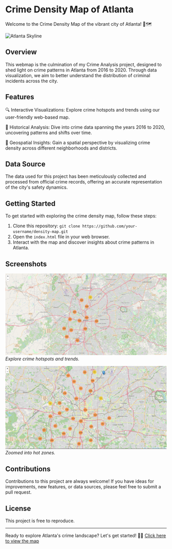 # Crime Density Map of Atlanta

Welcome to the Crime Density Map of the vibrant city of Atlanta! 🌆🗺️

![Atlanta Skyline](https://i0.wp.com/rambleatlanta.com/wp-content/uploads/2022/06/atlanta-skyline-daytime.jpg?w=1920&ssl=1)

## Overview

This webmap is the culmination of my Crime Analysis project, designed to shed light on crime patterns in Atlanta from 2016 to 2020. Through data visualization, we aim to better understand the distribution of criminal incidents across the city.

## Features

🔍 Interactive Visualizations: Explore crime hotspots and trends using our user-friendly web-based map.

📅 Historical Analysis: Dive into crime data spanning the years 2016 to 2020, uncovering patterns and shifts over time.

📍 Geospatial Insights: Gain a spatial perspective by visualizing crime density across different neighborhoods and districts.

## Data Source

The data used for this project has been meticulously collected and processed from official crime records, offering an accurate representation of the city's safety dynamics.

## Getting Started

To get started with exploring the crime density map, follow these steps:

1. Clone this repository: `git clone https://github.com/your-username/density-map.git`
2. Open the `index.html` file in your web browser.
3. Interact with the map and discover insights about crime patterns in Atlanta.

## Screenshots

![Screenshot 1](shot2.png)
_Explore crime hotspots and trends._

![Screenshot 2](shot1.png)
_Zoomed into hot zones._

## Contributions

Contributions to this project are always welcome! If you have ideas for improvements, new features, or data sources, please feel free to submit a pull request.

## License

This project is free to reproduce.

---

Ready to explore Atlanta's crime landscape? Let's get started! 🚀🔦   [Click here to view the map](https://josephgyegyiri.github.io/density-map/)
